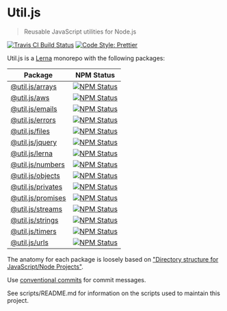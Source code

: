 # Util.js

> Reusable JavaScript utilities for Node.js

<p>
  <a href="https://travis-ci.org/creemama/utiljs"><img alt="Travis CI Build Status" src="https://img.shields.io/travis/creemama/utiljs/master.svg?style=flat-square&label=Travis+CI"></a>
  <a href="https://github.com/prettier/prettier"><img alt="Code Style: Prettier" src="https://img.shields.io/badge/code_style-prettier-ff69b4.svg?style=flat-square"></a>
</p>

Util.js is a [Lerna](https://lerna.js.org/) monorepo with the following packages:

| Package                                                                                      |                                                                        NPM Status                                                                        |
| -------------------------------------------------------------------------------------------- | :------------------------------------------------------------------------------------------------------------------------------------------------------: |
| [@util.js/arrays](https://github.com/creemama/utiljs/tree/master/packages/utiljs-arrays)     |   <a href="https://www.npmjs.com/package/@util.js/arrays"><img alt="NPM Status" src="https://img.shields.io/npm/v/@util.js/arrays.svg?style=flat"></a>   |
| [@util.js/aws](https://github.com/creemama/utiljs/tree/master/packages/utiljs-aws)           |      <a href="https://www.npmjs.com/package/@util.js/aws"><img alt="NPM Status" src="https://img.shields.io/npm/v/@util.js/aws.svg?style=flat"></a>      |
| [@util.js/emails](https://github.com/creemama/utiljs/tree/master/packages/utiljs-emails)     |   <a href="https://www.npmjs.com/package/@util.js/emails"><img alt="NPM Status" src="https://img.shields.io/npm/v/@util.js/emails.svg?style=flat"></a>   |
| [@util.js/errors](https://github.com/creemama/utiljs/tree/master/packages/utiljs-errors)     |   <a href="https://www.npmjs.com/package/@util.js/errors"><img alt="NPM Status" src="https://img.shields.io/npm/v/@util.js/errors.svg?style=flat"></a>   |
| [@util.js/files](https://github.com/creemama/utiljs/tree/master/packages/utiljs-files)       |    <a href="https://www.npmjs.com/package/@util.js/files"><img alt="NPM Status" src="https://img.shields.io/npm/v/@util.js/files.svg?style=flat"></a>    |
| [@util.js/jquery](https://github.com/creemama/utiljs/tree/master/packages/utiljs-jquery)     |   <a href="https://www.npmjs.com/package/@util.js/jquery"><img alt="NPM Status" src="https://img.shields.io/npm/v/@util.js/jquery.svg?style=flat"></a>   |
| [@util.js/lerna](https://github.com/creemama/utiljs/tree/master/packages/utiljs-lerna)       |    <a href="https://www.npmjs.com/package/@util.js/lerna"><img alt="NPM Status" src="https://img.shields.io/npm/v/@util.js/lerna.svg?style=flat"></a>    |
| [@util.js/numbers](https://github.com/creemama/utiljs/tree/master/packages/utiljs-numbers)   |  <a href="https://www.npmjs.com/package/@util.js/numbers"><img alt="NPM Status" src="https://img.shields.io/npm/v/@util.js/numbers.svg?style=flat"></a>  |
| [@util.js/objects](https://github.com/creemama/utiljs/tree/master/packages/utiljs-objects)   |  <a href="https://www.npmjs.com/package/@util.js/objects"><img alt="NPM Status" src="https://img.shields.io/npm/v/@util.js/objects.svg?style=flat"></a>  |
| [@util.js/privates](https://github.com/creemama/utiljs/tree/master/packages/utiljs-privates) | <a href="https://www.npmjs.com/package/@util.js/privates"><img alt="NPM Status" src="https://img.shields.io/npm/v/@util.js/privates.svg?style=flat"></a> |
| [@util.js/promises](https://github.com/creemama/utiljs/tree/master/packages/utiljs-promises) | <a href="https://www.npmjs.com/package/@util.js/promises"><img alt="NPM Status" src="https://img.shields.io/npm/v/@util.js/promises.svg?style=flat"></a> |
| [@util.js/streams](https://github.com/creemama/utiljs/tree/master/packages/utiljs-streams)   |  <a href="https://www.npmjs.com/package/@util.js/streams"><img alt="NPM Status" src="https://img.shields.io/npm/v/@util.js/streams.svg?style=flat"></a>  |
| [@util.js/strings](https://github.com/creemama/utiljs/tree/master/packages/utiljs-strings)   |  <a href="https://www.npmjs.com/package/@util.js/strings"><img alt="NPM Status" src="https://img.shields.io/npm/v/@util.js/strings.svg?style=flat"></a>  |
| [@util.js/timers](https://github.com/creemama/utiljs/tree/master/packages/utiljs-timers)     |   <a href="https://www.npmjs.com/package/@util.js/timers"><img alt="NPM Status" src="https://img.shields.io/npm/v/@util.js/timers.svg?style=flat"></a>   |
| [@util.js/urls](https://github.com/creemama/utiljs/tree/master/packages/utiljs-urls)         |     <a href="https://www.npmjs.com/package/@util.js/urls"><img alt="NPM Status" src="https://img.shields.io/npm/v/@util.js/urls.svg?style=flat"></a>     |

The anatomy for each package is loosely based on ["Directory structure for JavaScript/Node Projects"](https://gist.github.com/tracker1/59f2c13044315f88bee9).

Use [conventional commits](https://github.com/pvdlg/conventional-changelog-metahub) for commit messages.

See scripts/README.md for information on the scripts used to maintain this project.
